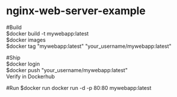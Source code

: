 # nginx-web-server-example  
  
#Build  
$docker build -t mywebapp:latest  
$docker images  
$docker tag "mywebapp:latest" "your_username/mywebapp:latest"  
  
#Ship  
$docker login  
$docker push "your_username/mywebapp:latest"  
Verify in Dockerhub  

#Run
$docker run docker run -d -p 80:80 mywebapp:latest  


